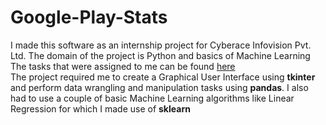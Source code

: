 # Google-Play-Stats
 
I made this software as an internship project for Cyberace Infovision Pvt. Ltd. 
The domain of the project is Python and basics of Machine Learning
   The tasks that were assigned to me can be found [here](../blob/master/problem-statement/ProjectFlow.txt)    
The project required me to create a Graphical User Interface using **tkinter** and perform data wrangling and manipulation tasks using **pandas**.
I also had to use a couple of basic Machine Learning algorithms like Linear Regression for which I made use of **sklearn**
